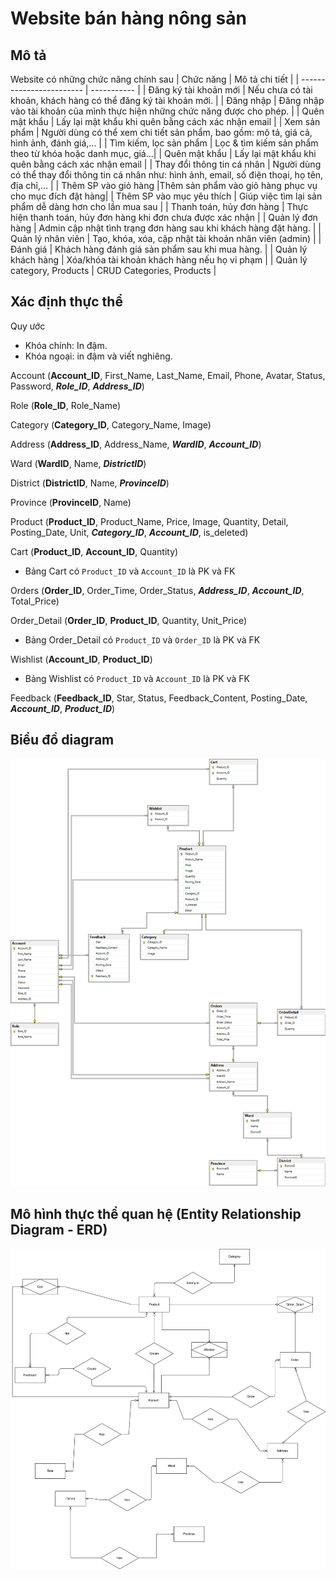 # Website bán hàng nông sản

## Mô tả

Website có những chức năng chính sau
| Chức năng | Mô tả chi tiết |
| ------------------------ | ----------- |
| Đăng ký tài khoản mới | Nếu chưa có tài khoản, khách hàng có thể đăng ký tài khoản mới. |
| Đăng nhập | Đăng nhập vào tài khoản của mình thực hiện những chức năng được cho phép. |
| Quên mật khẩu | Lấy lại mật khẩu khi quên bằng cách xác nhận email |
| Xem sản phẩm | Người dùng có thể xem chi tiết sản phẩm, bao gồm: mô tả, giá cả, hình ảnh, đánh giá,… |
| Tìm kiếm, lọc sản phẩm | Lọc & tìm kiếm sản phẩm theo từ khóa hoặc danh mục, giá...|
| Quên mật khẩu | Lấy lại mật khẩu khi quên bằng cách xác nhận email |
| Thay đổi thông tin cá nhân | Người dùng có thể thay đổi thông tin cá nhân như: hình ảnh, email, số điện thoại, họ tên, địa chỉ,… |
| Thêm SP vào giỏ hàng |Thêm sản phẩm vào giỏ hàng phục vụ cho mục đích đặt hàng|
| Thêm SP vào mục yêu thích | Giúp việc tìm lại sản phẩm dễ dàng hơn cho lần mua sau |
| Thanh toán, hủy đơn hàng | Thực hiện thanh toán, hủy đơn hàng khi đơn chưa được xác nhận |
| Quản lý đơn hàng | Admin cập nhật tình trạng đơn hàng sau khi khách hàng đặt hàng. |
| Quản lý nhân viên | Tạo, khóa, xóa, cập nhật tài khoản nhân viên (admin) |
| Đánh giá | Khách hàng đánh giá sản phẩm sau khi mua hàng. |
| Quản lý khách hàng | Xóa/khóa tài khoản khách hàng nếu họ vi phạm |
| Quản lý category, Products | CRUD Categories, Products |

## Xác định thực thể
Quy ước
- Khóa chính: In đậm.
- Khóa ngoại: in đậm và viết nghiêng.

Account (**Account_ID**, First_Name, Last_Name, Email, Phone, Avatar, Status, Password, **_Role_ID_**, **_Address_ID_**)

Role (**Role_ID**, Role_Name)

Category (**Category_ID**, Category_Name, Image)

Address (**Address_ID**, Address_Name, **_WardID_**, **_Account_ID_**)

Ward (**WardID**, Name, **_DistrictID_**)

District (**DistrictID**, Name, **_ProvinceID_**)

Province (**ProvinceID**, Name)

Product (**Product_ID**, Product_Name, Price, Image, Quantity, Detail, Posting_Date, Unit, **_Category_ID_**, **_Account_ID_**, is_deleted)

Cart (**Product_ID**, **Account_ID**, Quantity)
- Bảng Cart có ``Product_ID`` và ``Account_ID`` là PK và FK 

Orders (**Order_ID**, Order_Time, Order_Status, **_Address_ID_**, **_Account_ID_**, Total_Price)	

Order_Detail (**Order_ID**, **Product_ID**, Quantity, Unit_Price)
- Bảng Order_Detail có ``Product_ID`` và ``Order_ID`` là PK và FK 

Wishlist (**Account_ID**, **Product_ID**)
- Bảng Wishlist có ``Product_ID`` và ``Account_ID`` là PK và FK 

Feedback (**Feedback_ID**, Star, Status, Feedback_Content, Posting_Date, **_Account_ID_**, **_Product_ID_**)

## Biểu đồ diagram
![Diagram](./img/Diagram.png)

## Mô hình thực thể quan hệ (Entity Relationship Diagram - ERD)
![ERD](./img/ERD.svg)